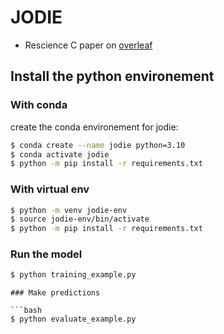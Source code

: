 # JODIE

- Rescience C paper on [overleaf](https://www.overleaf.com/read/yzdtjgjppgkg)

## Install the python environement 

### With conda 

create the conda environement for jodie: 
```bash
$ conda create --name jodie python=3.10
$ conda activate jodie
$ python -m pip install -r requirements.txt  
```

### With virtual env
```bash
$ python -m venv jodie-env
$ source jodie-env/bin/activate
$ python -m pip install -r requirements.txt  
```
### Run the model 

```bash
$ python training_example.py
```

```
### Make predictions 

```bash
$ python evaluate_example.py
```
